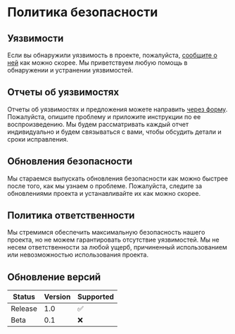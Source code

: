 # Политика безопасности

## Уязвимости

Если вы обнаружили уязвимость в проекте, пожалуйста, [сообщите о ней](https://github.com/TegroTON/TON-DEX-TegroFinance-Web-Frontend/issues/new/choose) как можно скорее. Мы приветствуем любую помощь в обнаружении и устранении уязвимостей.

## Отчеты об уязвимостях

Отчеты об уязвимостях и предложения можете направить [через форму](https://github.com/TegroTON/TON-DEX-TegroFinance-Web-Frontend/issues/new/choose). Пожалуйста, опишите проблему и приложите инструкции по ее воспроизведению. Мы будем рассматривать каждый отчет индивидуально и будем связываться с вами, чтобы обсудить детали и сроки исправления.

## Обновления безопасности

Мы стараемся выпускать обновления безопасности как можно быстрее после того, как мы узнаем о проблеме. Пожалуйста, следите за обновлениями проекта и устанавливайте их как можно скорее.

## Политика ответственности

Мы стремимся обеспечить максимальную безопасность нашего проекта, но не можем гарантировать отсутствие уязвимостей. Мы не несем ответственности за любой ущерб, причиненный использованием или невозможностью использования проекта.

## Обновление версий

| Status | Version | Supported         |
| -------| ------- | ------------------|
| Release|  1.0   | :white_check_mark: |
| Beta   |  0.1   | :x:                |
